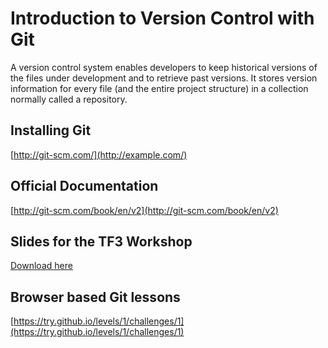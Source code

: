 # Introduction to Version Control with Git

A version control system enables developers to keep historical versions of the files under development and to retrieve past versions. It stores version information for every file (and the entire project structure) in a collection normally called a repository.  

 
## Installing Git 
[http://git-scm.com/](http://example.com/)
## Official Documentation
[http://git-scm.com/book/en/v2](http://git-scm.com/book/en/v2)
## Slides for the TF3 Workshop
[Download here](https://github.com/techfocus3/resources/blob/master/Version%20Control/IntroToGit.pdf)
## Browser based Git lessons
[https://try.github.io/levels/1/challenges/1](https://try.github.io/levels/1/challenges/1)

